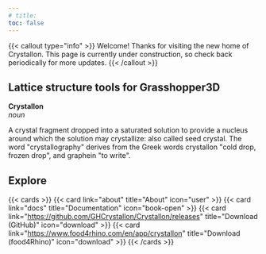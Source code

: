 ```yaml
---
# title: 
toc: false
---
```


{{< callout type="info" >}}
  Welcome! Thanks for visiting the new home of Crystallon. This page is currently under construction, so check back periodically for more updates.
{{< /callout >}}

## Lattice structure tools for Grasshopper3D

**Crystallon**  
_noun_

A crystal fragment dropped into a saturated solution to provide a nucleus around which the solution may crystallize: also called seed crystal. The word "crystallography" derives from the Greek words crystallon "cold drop, frozen drop", and graphein "to write".

## Explore

{{< cards >}}
  {{< card link="about" title="About" icon="user" >}}
  {{< card link="docs" title="Documentation" icon="book-open" >}}
  {{< card link="https://github.com/GHCrystallon/Crystallon/releases" title="Download (GitHub)" icon="download" >}}
  {{< card link="https://www.food4rhino.com/en/app/crystallon" title="Download (food4Rhino)" icon="download" >}}
{{< /cards >}}